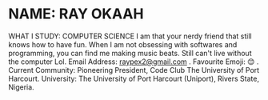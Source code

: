 # NAME: RAY OKAAH
WHAT I STUDY: COMPUTER SCIENCE
I am that your nerdy friend that still knows how to have fun. 
When I am not obsessing with softwares and programming, you can find me making music beats. Still can't live without the computer Lol.
Email Address: raypex2@gmail.com .
Favourite Emoji: :blush: .
Current Community: Pioneering President, Code Club The University of Port Harcourt.
University: The University of Port Harcourt (Uniport), Rivers State, Nigeria.
